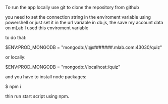 To run the app locally use git to clone the repository from github 

you need to set the connection string in the enviroment variable using powershell or just set it in the url variable in db.js, the save my account data on mLab I used this enviroment variable

to do that:

$ENV:PROD_MONGODB = "mongodb://<dbuser>:<dbpassword>@#######.mlab.com:43030/quiz"

or locally:

$ENV:PROD_MONGODB = "mongodb://localhost:<PORT>/quiz"


and you have to install node packages:

$ npm i


thin run start script using npm.

